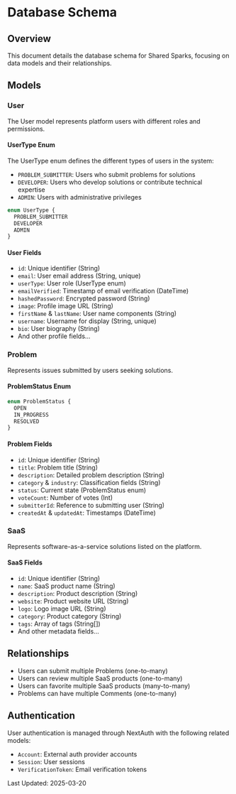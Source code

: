 # Database Schema

## Overview
This document details the database schema for Shared Sparks, focusing on data models and their relationships.

## Models

### User
The User model represents platform users with different roles and permissions.

#### UserType Enum
The UserType enum defines the different types of users in the system:
- `PROBLEM_SUBMITTER`: Users who submit problems for solutions
- `DEVELOPER`: Users who develop solutions or contribute technical expertise
- `ADMIN`: Users with administrative privileges

```typescript
enum UserType {
  PROBLEM_SUBMITTER
  DEVELOPER
  ADMIN
}
```

#### User Fields
- `id`: Unique identifier (String)
- `email`: User email address (String, unique)
- `userType`: User role (UserType enum)
- `emailVerified`: Timestamp of email verification (DateTime)
- `hashedPassword`: Encrypted password (String)
- `image`: Profile image URL (String)
- `firstName` & `lastName`: User name components (String)
- `username`: Username for display (String, unique)
- `bio`: User biography (String)
- And other profile fields...

### Problem
Represents issues submitted by users seeking solutions.

#### ProblemStatus Enum
```typescript
enum ProblemStatus {
  OPEN
  IN_PROGRESS
  RESOLVED
}
```

#### Problem Fields
- `id`: Unique identifier (String)
- `title`: Problem title (String)
- `description`: Detailed problem description (String)
- `category` & `industry`: Classification fields (String)
- `status`: Current state (ProblemStatus enum)
- `voteCount`: Number of votes (Int)
- `submitterId`: Reference to submitting user (String)
- `createdAt` & `updatedAt`: Timestamps (DateTime)

### SaaS
Represents software-as-a-service solutions listed on the platform.

#### SaaS Fields
- `id`: Unique identifier (String)
- `name`: SaaS product name (String)
- `description`: Product description (String)
- `website`: Product website URL (String)
- `logo`: Logo image URL (String)
- `category`: Product category (String)
- `tags`: Array of tags (String[])
- And other metadata fields...

## Relationships
- Users can submit multiple Problems (one-to-many)
- Users can review multiple SaaS products (one-to-many)
- Users can favorite multiple SaaS products (many-to-many)
- Problems can have multiple Comments (one-to-many)

## Authentication
User authentication is managed through NextAuth with the following related models:
- `Account`: External auth provider accounts
- `Session`: User sessions
- `VerificationToken`: Email verification tokens

Last Updated: 2025-03-20 